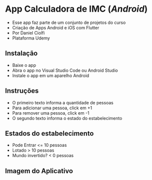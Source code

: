 # App Calculadora de IMC (*Android*)

* Esse app faz parte de um conjunto de projetos do curso
* Criação de Apps Android e iOS com Flutter
* Por Daniel Ciolfi
* Plataforma Udemy

## Instalação

* Baixe o app
* Abra o app no Visual Studio Code ou Android Studio
* Instale o app em um aparelho Android

## Instruções

* O primeiro texto informa a quantidade de pessoas
* Para adicionar uma pessoa, click em +1
* Para remover uma pessoa, click em -1
* O segundo texto informa o estado do estabelecimento

## Estados do estabelecimento

* Pode Entrar <= 10 pessoas
* Lotado > 10 pessoas
* Mundo invertido? < 0 pessoas

## Imagem do Aplicativo